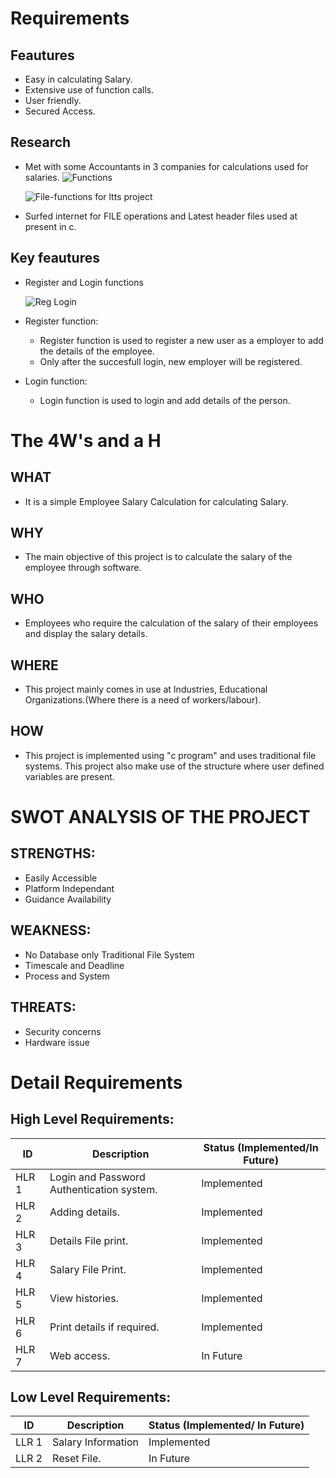 # Requirements

##  Feautures
  * Easy in calculating Salary.
  * Extensive use of function calls.
  * User friendly.
  * Secured Access.

## Research
  * Met with some Accountants in 3 companies for calculations used for salaries.
  ![Functions](https://javacontrols.com/wp-content/uploads/2021/04/headerfile-1024x683.jpg)
  
      ![File-functions for ltts project](https://user-images.githubusercontent.com/86227942/160670091-bc3a2979-38a2-4008-b6fa-9df582dac766.jpg)
  * Surfed internet for FILE operations and Latest header files used at present in c.
##  Key feautures
  * Register and Login functions
 
    ![Reg Login](https://images.unsplash.com/photo-1648964962689-30f4ea953096?ixlib=rb-1.2.1&ixid=MnwxMjA3fDB8MHxwcm9maWxlLXBhZ2V8MXx8fGVufDB8fHx8&auto=format&fit=crop&w=600&q=60)

* Register function:
  * Register function is used to register a new user as a employer to add the details of the employee.
  * Only after the succesfull login, new employer will be registered.
  
* Login function:
  * Login function is used to login and add details of the person.

# The 4W's and a H 

## WHAT
  * It is a simple Employee Salary Calculation for calculating Salary.
## WHY
  * The main objective of this project is to calculate the salary of the employee through software.
## WHO
  * Employees who require the calculation of the salary of their employees and display the salary details.
## WHERE
  * This project mainly comes in use at Industries, Educational Organizations.(Where there is a need of workers/labour).
## HOW
  * This project is implemented using "c program" and uses traditional file systems. This project also make use of the structure where user defined variables are present.

# SWOT ANALYSIS OF THE PROJECT
 ## STRENGTHS:
   * Easily Accessible
   * Platform Independant
   * Guidance Availability
## WEAKNESS:
   * No Database only Traditional File System
   * Timescale and Deadline
   * Process and System
## THREATS:
   * Security concerns
   * Hardware issue

# Detail Requirements

## High Level Requirements:

|  ID   | Description | Status (Implemented/In Future) |
| ----- | ----------- | ------------------------------ |
| HLR 1 |    Login and Password Authentication system.   |  Implemented  |
| HLR 2 |    Adding details.   | Implemented |
| HLR 3 |    Details File print.   | Implemented |
| HLR 4 |    Salary File Print.  | Implemented |
| HLR 5 |    View histories.   | Implemented |
| HLR 6 |    Print details if required.   | Implemented |
| HLR 7 |    Web access.   | In Future |

## Low Level Requirements:

|  ID   | Description | Status (Implemented/ In Future) |
| ----- | ----------- | ------------------------------- |
| LLR 1 |    Salary Information  |  Implemented  |
| LLR 2 |    Reset File. | In Future |
